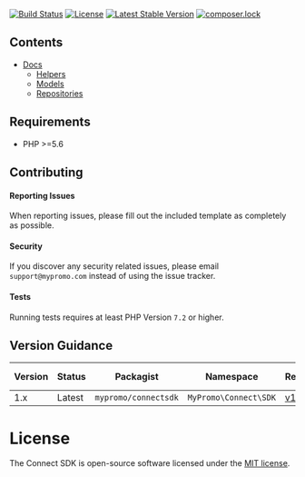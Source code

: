 [![Build Status](https://travis-ci.com/MyPromoConnect/connect-sdk.svg?branch=master)](https://travis-ci.com/MyPromoConnect/connect-sdk)
[![License](https://poser.pugx.org/mypromo/connect-sdk/license)](https://packagist.org/packages/mypromo/connectsdk)
[![Latest Stable Version](https://poser.pugx.org/mypromo/connect-sdk/v/stable)](https://packagist.org/packages/mypromo/connectsdk)
[![composer.lock](https://poser.pugx.org/mypromo/connect-sdk/composerlock)](https://packagist.org/packages/mypromo/connectsdk)

## Contents

- [Docs][Docs]
  - [Helpers][Helpers]
  - [Models][Models]
  - [Repositories][Repositories]

## Requirements
- PHP >=5.6

## Contributing

#### Reporting Issues

When reporting issues, please fill out the included template as completely as possible.

#### Security

If you discover any security related issues, please email `support@mypromo.com` instead of using the issue tracker.

#### Tests

Running tests requires at least PHP Version `7.2` or higher.  

## Version Guidance

| Version | Status     | Packagist           | Namespace    | Repo                | Docs                | PHP Version |
|---------|------------|---------------------|--------------|---------------------|---------------------| -------------|
| 1.x     | Latest     | `mypromo/connectsdk` | `MyPromo\Connect\SDK` | [v1][repo] | [v1][Docs] |  \>= 5.6      |

# License

The Connect SDK is open-source software licensed under the [MIT license][mit-link].

[repo]: https://github.com/MyPromoConnect/SDK
[mit-link]: https://opensource.org/licenses/MIT
[Docs]: docs
[Helpers]: docs/Helpers
[Models]: docs/Models
[Repositories]: docs/Repositories
